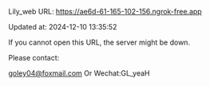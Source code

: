 Lily_web URL: https://ae6d-61-165-102-156.ngrok-free.app

Updated at: 2024-12-10 13:35:52

If you cannot open this URL, the server might be down.

Please contact: 

goley04@foxmail.com Or Wechat:GL_yeaH